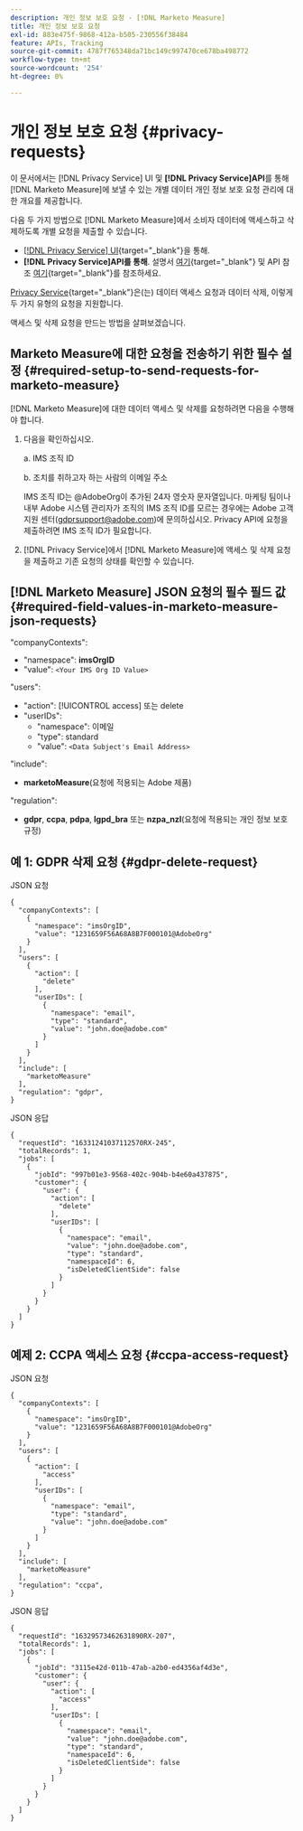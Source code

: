 ```yaml
---
description: 개인 정보 보호 요청 - [!DNL Marketo Measure]
title: 개인 정보 보호 요청
exl-id: 883e475f-9868-412a-b505-230556f38484
feature: APIs, Tracking
source-git-commit: 4787f765348da71bc149c997470ce678ba498772
workflow-type: tm+mt
source-wordcount: '254'
ht-degree: 0%

---
```


# 개인 정보 보호 요청 {#privacy-requests}

이 문서에서는 [!DNL Privacy Service] UI 및 **[!DNL Privacy Service]API**&#x200B;를 통해 [!DNL Marketo Measure]에 보낼 수 있는 개별 데이터 개인 정보 보호 요청 관리에 대한 개요를 제공합니다.

다음 두 가지 방법으로 [!DNL Marketo Measure]에서 소비자 데이터에 액세스하고 삭제하도록 개별 요청을 제출할 수 있습니다.

* [[!DNL Privacy Service] UI](https://experienceleague.adobe.com/docs/experience-platform/privacy/ui/overview.html){target="_blank"}을 통해.
* **[!DNL Privacy Service]API를 통해**. 설명서 [여기](https://experienceleague.adobe.com/docs/experience-platform/privacy/api/overview.html){target="_blank"} 및 API 참조 [여기](https://developer.adobe.com/experience-platform-apis/references/privacy-service/){target="_blank"}를 참조하세요.

[Privacy Service](https://experienceleague.adobe.com/docs/experience-platform/privacy/home.html){target="_blank"}은(는) 데이터 액세스 요청과 데이터 삭제, 이렇게 두 가지 유형의 요청을 지원합니다.

액세스 및 삭제 요청을 만드는 방법을 살펴보겠습니다.

## Marketo Measure에 대한 요청을 전송하기 위한 필수 설정 {#required-setup-to-send-requests-for-marketo-measure}

[!DNL Marketo Measure]에 대한 데이터 액세스 및 삭제를 요청하려면 다음을 수행해야 합니다.

1. 다음을 확인하십시오.

   a. IMS 조직 ID

   b. 조치를 취하고자 하는 사람의 이메일 주소

   IMS 조직 ID는 @AdobeOrg이 추가된 24자 영숫자 문자열입니다. 마케팅 팀이나 내부 Adobe 시스템 관리자가 조직의 IMS 조직 ID를 모르는 경우에는 Adobe 고객 지원 센터(gdprsupport@adobe.com)에 문의하십시오. Privacy API에 요청을 제출하려면 IMS 조직 ID가 필요합니다.

1. [!DNL Privacy Service]에서 [!DNL Marketo Measure]에 액세스 및 삭제 요청을 제출하고 기존 요청의 상태를 확인할 수 있습니다.

## [!DNL Marketo Measure] JSON 요청의 필수 필드 값 {#required-field-values-in-marketo-measure-json-requests}

&quot;companyContexts&quot;:

* &quot;namespace&quot;: **imsOrgID**
* &quot;value&quot;: `<Your IMS Org ID Value>`

&quot;users&quot;:

* &quot;action&quot;: [!UICONTROL access] 또는 delete
* &quot;userIDs&quot;:
   * &quot;namespace&quot;: 이메일
   * &quot;type&quot;: standard
   * &quot;value&quot;: `<Data Subject's Email Address>`

&quot;include&quot;:

* **marketoMeasure**(요청에 적용되는 Adobe 제품)

&quot;regulation&quot;:

* **gdpr**, **ccpa**, **pdpa**, **lgpd_bra** 또는 **nzpa_nzl**(요청에 적용되는 개인 정보 보호 규정)

## 예 1: GDPR 삭제 요청 {#gdpr-delete-request}

JSON 요청

```text
{
  "companyContexts": [
    {
      "namespace": "imsOrgID",
      "value": "1231659F56A68A8B7F000101@AdobeOrg"
    }
  ],
  "users": [
    {
      "action": [
        "delete"
      ],
      "userIDs": [
        {
          "namespace": "email",
          "type": "standard",
          "value": "john.doe@adobe.com"
        }
      ]
    }
  ],
  "include": [
    "marketoMeasure"
  ],
  "regulation": "gdpr",
}
```

JSON 응답

```text
{
  "requestId": "16331241037112570RX-245",
  "totalRecords": 1,
  "jobs": [
    {
      "jobId": "997b01e3-9568-402c-904b-b4e60a437875",
      "customer": {
        "user": {
          "action": [
            "delete"
          ],
          "userIDs": [
            {
              "namespace": "email",
              "value": "john.doe@adobe.com",
              "type": "standard",
              "namespaceId": 6,
              "isDeletedClientSide": false
            }
          ]
        }
      }
    }
  ]
}
```

## 예제 2: CCPA 액세스 요청 {#ccpa-access-request}

JSON 요청

```text
{
  "companyContexts": [
    {
      "namespace": "imsOrgID",
      "value": "1231659F56A68A8B7F000101@AdobeOrg"
    }
  ],
  "users": [
    {
      "action": [
        "access"
      ],
      "userIDs": [
        {
          "namespace": "email",
          "type": "standard",
          "value": "john.doe@adobe.com"
        }
      ]
    }
  ],
  "include": [
    "marketoMeasure"
  ],
  "regulation": "ccpa",
}
```

JSON 응답

```text
{
  "requestId": "16329573462631890RX-207",
  "totalRecords": 1,
  "jobs": [
    {
      "jobId": "3115e42d-011b-47ab-a2b0-ed4356af4d3e",
      "customer": {
        "user": {
          "action": [
            "access"
          ],
          "userIDs": [
            {
              "namespace": "email",
              "value": "john.doe@adobe.com",
              "type": "standard",
              "namespaceId": 6,
              "isDeletedClientSide": false
            }
          ]
        }
      }
    }
  ]
}
```

